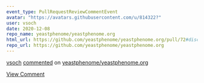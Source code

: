 ```yaml
---
event_type: PullRequestReviewCommentEvent
avatar: "https://avatars.githubusercontent.com/u/814322?"
user: vsoch
date: 2020-12-08
repo_name: yeastphenome/yeastphenome.org
html_url: https://github.com/yeastphenome/yeastphenome.org/pull/72#discussion_r537930095
repo_url: https://github.com/yeastphenome/yeastphenome.org
---
```


<a href='https://github.com/vsoch' target='_blank'>vsoch</a> <a href='https://github.com/yeastphenome/yeastphenome.org/pull/72#discussion_r537930095' target='_blank'>commented</a> on <a href='https://github.com/yeastphenome/yeastphenome.org' target='_blank'>yeastphenome/yeastphenome.org</a>

<a href='https://github.com/yeastphenome/yeastphenome.org/pull/72#discussion_r537930095' target='_blank'>View Comment</a>